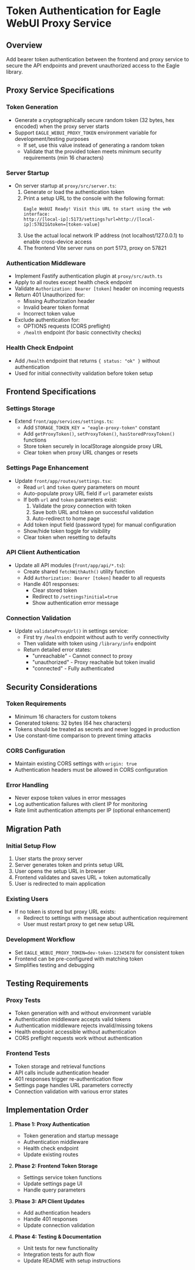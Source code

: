 # Token Authentication for Eagle WebUI Proxy Service

## Overview
Add bearer token authentication between the frontend and proxy service to secure the API endpoints and prevent unauthorized access to the Eagle library.

## Proxy Service Specifications

### Token Generation
- Generate a cryptographically secure random token (32 bytes, hex encoded) when the proxy server starts
- Support `EAGLE_WEBUI_PROXY_TOKEN` environment variable for development/testing purposes
  - If set, use this value instead of generating a random token
  - Validate that the provided token meets minimum security requirements (min 16 characters)

### Server Startup
- On server startup at `proxy/src/server.ts`:
  1. Generate or load the authentication token
  2. Print a setup URL to the console with the following format:
     ```
     Eagle WebUI Ready! Visit this URL to start using the web interface:
     http://[local-ip]:5173/settings?url=http://[local-ip]:57821&token=[token-value]
     ```
  3. Use the actual local network IP address (not localhost/127.0.0.1) to enable cross-device access
  4. The frontend Vite server runs on port 5173, proxy on 57821

### Authentication Middleware
- Implement Fastify authentication plugin at `proxy/src/auth.ts`
- Apply to all routes except health check endpoint
- Validate `Authorization: Bearer [token]` header on incoming requests
- Return 401 Unauthorized for:
  - Missing Authorization header
  - Invalid bearer token format
  - Incorrect token value
- Exclude authentication for:
  - OPTIONS requests (CORS preflight)
  - `/health` endpoint (for basic connectivity checks)

### Health Check Endpoint
- Add `/health` endpoint that returns `{ status: "ok" }` without authentication
- Used for initial connectivity validation before token setup

## Frontend Specifications

### Settings Storage
- Extend `front/app/services/settings.ts`:
  - Add `STORAGE_TOKEN_KEY = "eagle-proxy-token"` constant
  - Add `getProxyToken()`, `setProxyToken()`, `hasStoredProxyToken()` functions
  - Store token securely in localStorage alongside proxy URL
  - Clear token when proxy URL changes or resets

### Settings Page Enhancement
- Update `front/app/routes/settings.tsx`:
  - Read `url` and `token` query parameters on mount
  - Auto-populate proxy URL field if `url` parameter exists
  - If both `url` and `token` parameters exist:
    1. Validate the proxy connection with token
    2. Save both URL and token on successful validation
    3. Auto-redirect to home page
  - Add token input field (password type) for manual configuration
  - Show/hide token toggle for visibility
  - Clear token when resetting to defaults

### API Client Authentication
- Update all API modules (`front/app/api/*.ts`):
  - Create shared `fetchWithAuth()` utility function
  - Add `Authorization: Bearer [token]` header to all requests
  - Handle 401 responses:
    - Clear stored token
    - Redirect to `/settings?initial=true`
    - Show authentication error message

### Connection Validation
- Update `validateProxyUrl()` in settings service:
  - First try `/health` endpoint without auth to verify connectivity
  - Then validate with token using `/library/info` endpoint
  - Return detailed error states:
    - "unreachable" - Cannot connect to proxy
    - "unauthorized" - Proxy reachable but token invalid
    - "connected" - Fully authenticated

## Security Considerations

### Token Requirements
- Minimum 16 characters for custom tokens
- Generated tokens: 32 bytes (64 hex characters)
- Tokens should be treated as secrets and never logged in production
- Use constant-time comparison to prevent timing attacks

### CORS Configuration
- Maintain existing CORS settings with `origin: true`
- Authentication headers must be allowed in CORS configuration

### Error Handling
- Never expose token values in error messages
- Log authentication failures with client IP for monitoring
- Rate limit authentication attempts per IP (optional enhancement)

## Migration Path

### Initial Setup Flow
1. User starts the proxy server
2. Server generates token and prints setup URL
3. User opens the setup URL in browser
4. Frontend validates and saves URL + token automatically
5. User is redirected to main application

### Existing Users
- If no token is stored but proxy URL exists:
  - Redirect to settings with message about authentication requirement
  - User must restart proxy to get new setup URL

### Development Workflow
- Set `EAGLE_WEBUI_PROXY_TOKEN=dev-token-12345678` for consistent token
- Frontend can be pre-configured with matching token
- Simplifies testing and debugging

## Testing Requirements

### Proxy Tests
- Token generation with and without environment variable
- Authentication middleware accepts valid tokens
- Authentication middleware rejects invalid/missing tokens
- Health endpoint accessible without authentication
- CORS preflight requests work without authentication

### Frontend Tests
- Token storage and retrieval functions
- API calls include authentication header
- 401 responses trigger re-authentication flow
- Settings page handles URL parameters correctly
- Connection validation with various error states

## Implementation Order

1. **Phase 1: Proxy Authentication**
   - Token generation and startup message
   - Authentication middleware
   - Health check endpoint
   - Update existing routes

2. **Phase 2: Frontend Token Storage**
   - Settings service token functions
   - Update settings page UI
   - Handle query parameters

3. **Phase 3: API Client Updates**
   - Add authentication headers
   - Handle 401 responses
   - Update connection validation

4. **Phase 4: Testing & Documentation**
   - Unit tests for new functionality
   - Integration tests for auth flow
   - Update README with setup instructions